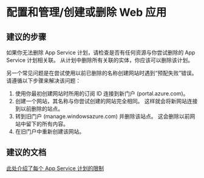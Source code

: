 <properties
    pageTitle="configuration and management/creating or deleting web app"
    description="配置和管理/创建或删除 Web 应用"
    service="microsoft.web"
    resource="sites"
    authors="aashu"
    displayOrder=""
    selfHelpType="generic"
    supportTopicIds="32542209"
    resourceTags=""
    productPesIds="14748, 16170"
    cloudEnvironments="public"
/>


# 配置和管理/创建或删除 Web 应用

## **建议的步骤**
如果你无法删除 App Service 计划，请检查是否有任何资源与你尝试删除的 App Service 计划相关联。 从计划中删除所有关联的实体，你应该可以删除该计划。

另一个常见问题是在尝试使用以前已删除的名称创建网站时遇到“预配失败”错误。 请遵循以下步骤来解决该问题：

1. 使用你最初创建网站时所用的订阅 ID 连接到新门户 (portal.azure.com)。
2. 创建一个网站，其名称与你尝试创建的网站完全相同。 这样就会将新网站连接到以前删除的站点。
3. 转到旧门户 (manage.windowsazure.com) 并删除该站点。 这会删除以前网站中留下的所有内容。
4. 在旧门户中重新创建该网站。

## **建议的文档**
[此处介绍了每个 App Service 计划的限制](https://azure.microsoft.com/pricing/details/app-service/plans/)



<!--HONumber=Oct16_HO3-->


